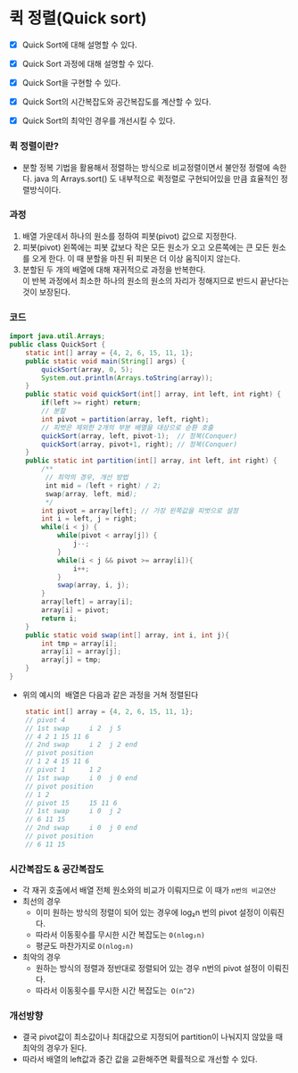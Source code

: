 
# 퀵 정렬(Quick sort)
- [x] Quick Sort에 대해 설명할 수 있다.
- [x] Quick Sort 과정에 대해 설명할 수 있다.  
    
- [x] Quick Sort을 구현할 수 있다.  
    
- [x] Quick Sort의 시간복잡도와 공간복잡도를 계산할 수 있다.  
    
- [x] Quick Sort의 최악인 경우를 개선시킬 수 있다.  
    
### 퀵 정렬이란?
- 분할 정복 기법을 활용해서 정렬하는 방식으로 비교정렬이면서 불안정 정렬에 속한다. java 의 Arrays.sort() 도 내부적으로 퀵정렬로 구현되어있을 만큼 효율적인 정렬방식이다.
### 과정
1. 배열 가운데서 하나의 원소를 정하여 피봇(pivot) 값으로 지정한다.
2. 피봇(pivot) 왼쪽에는 피봇 값보다 작은 모든 원소가 오고 오른쪽에는 큰 모든 원소를 오게 한다. 이 때 분할을 마친 뒤 피봇은 더 이상 움직이지 않는다.
3. 분할된 두 개의 배열에 대해 재귀적으로 과정을 반복한다.  
    이 반복 과정에서 최소한 하나의 원소의 원소의 자리가 정해지므로 반드시 끝난다는 것이 보장된다.
### 코드
```java
import java.util.Arrays;
public class QuickSort {
    static int[] array = {4, 2, 6, 15, 11, 1};
    public static void main(String[] args) {
        quickSort(array, 0, 5);
        System.out.println(Arrays.toString(array));
    }
    public static void quickSort(int[] array, int left, int right) {
        if(left >= right) return;
        // 분할
        int pivot = partition(array, left, right);
        // 피벗은 제외한 2개의 부분 배열을 대상으로 순환 호출
        quickSort(array, left, pivot-1);  // 정복(Conquer)
        quickSort(array, pivot+1, right); // 정복(Conquer)
    }
    public static int partition(int[] array, int left, int right) {
        /**
         // 최악의 경우, 개선 방법
         int mid = (left + right) / 2;
         swap(array, left, mid);
         */
        int pivot = array[left]; // 가장 왼쪽값을 피벗으로 설정
        int i = left, j = right;
        while(i < j) {
            while(pivot < array[j]) {
                j--;
            }
            while(i < j && pivot >= array[i]){
                i++;
            }
            swap(array, i, j);
        }
        array[left] = array[i];
        array[i] = pivot;
        return i;
    }
    public static void swap(int[] array, int i, int j){
        int tmp = array[i];
        array[i] = array[j];
        array[j] = tmp;
    }
}
```
  
- 위의 예시의  배열은 다음과 같은 과정을 거쳐 정렬된다
```java
    static int[] array = {4, 2, 6, 15, 11, 1};
    // pivot 4
    // 1st swap     i 2  j 5
    // 4 2 1 15 11 6
    // 2nd swap     i 2  j 2 end
    // pivot position
    // 1 2 4 15 11 6
    // pivot 1      1 2
    // 1st swap     i 0  j 0 end
    // pivot position
    // 1 2
    // pivot 15     15 11 6
    // 1st swap     i 0  j 2
    // 6 11 15
    // 2nd swap     i 0  j 0 end
    // pivot position
    // 6 11 15
```
  
### 시간복잡도 & 공간복잡도
- 각 재귀 호출에서 배열 전체 원소와의 비교가 이뤄지므로 이 때가 `n번의 비교연산`
- 최선의 경우
    - 이미 원하는 방식의 정렬이 되어 있는 경우에 log₂n 번의 pivot 설정이 이뤄진다.
    - 따라서 이동횟수를 무시한 시간 복잡도는 `O(nlog₂n)`
    - 평균도 마찬가지로 `O(nlog₂n)`
- 최악의 경우
    - 원하는 방식의 정렬과 정반대로 정렬되어 있는 경우 n번의 pivot 설정이 이뤄진다.
    - 따라서 이동횟수를 무시한 시간 복잡도는  `O(n^2)`
  
### 개선방향
- 결국 pivot값이 최소값이나 최대값으로 지정되어 partition이 나눠지지 않았을 때 최악의 경우가 된다.
- 따라서 배열의 left값과 중간 값을 교환해주면 확률적으로 개선할 수 있다.